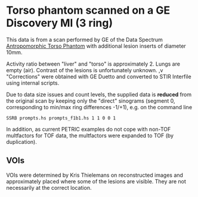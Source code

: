 # Torso phantom scanned on a GE Discovery MI (3 ring)

This data is from a scan performed by GE of the
Data Spectrum [Antropomorphic Torso Phantom](https://www.spect.com/pdf/anthropomorphic-torso-phantom.pdf)
with additional lesion inserts of diameter 10mm.

Activity ratio between "liver" and "torso" is approximately 2. Lungs
are empty (air). Contrast of the lesions is unfortunately unknown.
,v 
"Corrections" were obtained with GE Duetto and converted to STIR Interfile
using internal scripts.

Due to data size issues and count levels, the supplied data is **reduced** from the original scan
by keeping only the "direct" sinograms (segment 0, corresponding to min/max ring differences -1/+1), e.g. on the command line
```
SSRB prompts.hs prompts_f1b1.hs 1 1 0 0 1
```

In addition, as current PETRIC examples do not cope with non-TOF multfactors for TOF data, the
multfactors were expanded to TOF (by duplication).

## VOIs

VOIs were determined by Kris Thielemans on reconstructed images and approximately placed
where some of the lesions are visible. They are not necessarily at the correct location.